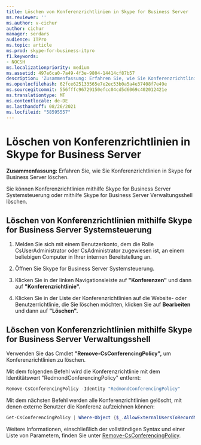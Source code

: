 ```yaml
---
title: Löschen von Konferenzrichtlinien in Skype for Business Server
ms.reviewer: ''
ms.author: v-cichur
author: cichur
manager: serdars
audience: ITPro
ms.topic: article
ms.prod: skype-for-business-itpro
f1.keywords:
- NOCSH
ms.localizationpriority: medium
ms.assetid: 497e6ca0-7a49-4f3e-9804-14414cf87b57
description: 'Zusammenfassung: Erfahren Sie, wie Sie Konferenzrichtlinien in Skype for Business Server löschen.'
ms.openlocfilehash: 62fce625133565e7e2ec53b0a5a4e37408f7e49e
ms.sourcegitcommit: 556fffc96729150efcc04cd5d6069c402012421e
ms.translationtype: MT
ms.contentlocale: de-DE
ms.lasthandoff: 08/26/2021
ms.locfileid: "58595557"
---
```

# <a name="delete-conferencing-policies-in-skype-for-business-server"></a>Löschen von Konferenzrichtlinien in Skype for Business Server
 
**Zusammenfassung:** Erfahren Sie, wie Sie Konferenzrichtlinien in Skype for Business Server löschen.
  
Sie können Konferenzrichtlinien mithilfe Skype for Business Server Systemsteuerung oder mithilfe Skype for Business Server Verwaltungsshell löschen.
  
## <a name="delete-conferencing-policies-by-using-skype-for-business-server-control-panel"></a>Löschen von Konferenzrichtlinien mithilfe Skype for Business Server Systemsteuerung

1. Melden Sie sich mit einem Benutzerkonto, dem die Rolle CsUserAdministrator oder CsAdministrator zugewiesen ist, an einem beliebigen Computer in Ihrer internen Bereitstellung an.
    
2.  Öffnen Sie Skype for Business Server Systemsteuerung.
    
3. Klicken Sie in der linken Navigationsleiste auf **"Konferenzen"** und dann auf **"Konferenzrichtlinie".**
    
4. Klicken Sie in der Liste der Konferenzrichtlinien auf die Website- oder Benutzerrichtlinie, die Sie löschen möchten, klicken Sie auf **Bearbeiten** und dann auf **"Löschen".**
    
## <a name="delete-conferencing-policies-by-using-skype-for-business-server-management-shell"></a>Löschen von Konferenzrichtlinien mithilfe Skype for Business Server Verwaltungsshell

Verwenden Sie das Cmdlet **"Remove-CsConferencingPolicy",** um Konferenzrichtlinien zu löschen.
  
Mit dem folgenden Befehl wird die Konferenzrichtlinie mit dem Identitätswert "RedmondConferencingPolicy" entfernt:
  
```PowerShell
Remove-CsConferencingPolicy -Identity "RedmondConferencingPolicy"
```

Mit dem nächsten Befehl werden alle Konferenzrichtlinien gelöscht, mit denen externe Benutzer die Konferenz aufzeichnen können:
  
```PowerShell
Get-CsConferencingPolicy | Where-Object {$_.AllowExternalUsersToRecordMeetings -eq $True} | Remove-CsConferencingPolicy
```

Weitere Informationen, einschließlich der vollständigen Syntax und einer Liste von Parametern, finden Sie unter [Remove-CsConferencingPolicy](/powershell/module/skype/remove-csconferencingpolicy?view=skype-ps).
